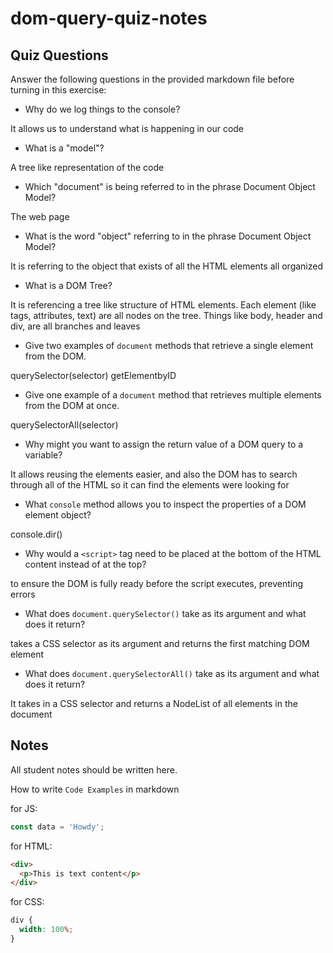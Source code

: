# dom-query-quiz-notes

## Quiz Questions

Answer the following questions in the provided markdown file before turning in this exercise:

- Why do we log things to the console?

It allows us to understand what is happening in our code

- What is a "model"?

A tree like representation of the code

- Which "document" is being referred to in the phrase Document Object Model?

The web page

- What is the word "object" referring to in the phrase Document Object Model?

It is referring to the object that exists of all the HTML elements all organized

- What is a DOM Tree?

It is referencing a tree like structure of HTML elements. Each element (like tags, attributes, text) are all nodes on the tree. Things like body, header and div, are all branches and leaves

- Give two examples of `document` methods that retrieve a single element from the DOM.

querySelector(selector)
getElementbyID

- Give one example of a `document` method that retrieves multiple elements from the DOM at once.

querySelectorAll(selector)

- Why might you want to assign the return value of a DOM query to a variable?

It allows reusing the elements easier, and also the DOM has to search through all of the HTML so it can find the elements were looking for

- What `console` method allows you to inspect the properties of a DOM element object?

console.dir()

- Why would a `<script>` tag need to be placed at the bottom of the HTML content instead of at the top?

to ensure the DOM is fully ready before the script executes, preventing errors

- What does `document.querySelector()` take as its argument and what does it return?

takes a CSS selector as its argument and returns the first matching DOM element

- What does `document.querySelectorAll()` take as its argument and what does it return?

It takes in a CSS selector and returns a NodeList of all elements in the document

## Notes

All student notes should be written here.

How to write `Code Examples` in markdown

for JS:

```javascript
const data = 'Howdy';
```

for HTML:

```html
<div>
  <p>This is text content</p>
</div>
```

for CSS:

```css
div {
  width: 100%;
}
```
